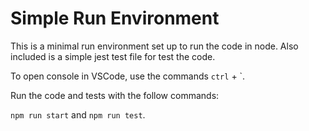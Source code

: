 # Simple Run Environment

This is a minimal run environment set up to run the code in node.  Also included is a simple jest test file for test the code.

To open console in VSCode, use the commands `ctrl` + `.

Run the code and tests with the follow commands:

`npm run start` and `npm run test`.
